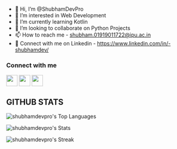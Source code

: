 ### 
- 👋 Hi, I’m @ShubhamDevPro
- 👀 I’m interested in Web Development
- 🌱 I’m currently learning Kotlin
- 💞️ I’m looking to collaborate on Python Projects
- 📫 How to reach me - shubham.01919011722@ipu.ac.in
- 🧷 Connect with me on Linkedin - https://www.linkedin.com/in/-shubhamdev/

### Connect with me
<p>
 <a href="http://twitter.com/shubhamdevpro" target="blank"><img align="center"          src="https://github.com/mishmanners/MishManners/blob/master/socials/twitter%20(2).png" title = "Twitter" alt="" height="30" /></a>
 <a href="http://linkedin.com/in/-shubhamdev" target="blank"><img align="center"  src="https://github.com/mishmanners/MishManners/blob/master/socials/transparent-Linkedin-logo-icon.png" alt="" height="30" /></a>
 <a href="http://instagram.com/shubhamdevpro" target="blank"><img align="center"  src="https://github.com/mishmanners/MishManners/blob/master/socials/instagram.png" alt="" height="30" /></a>
</p>


## GITHUB STATS
![shubhamdevpro's Top Languages](https://github-readme-stats.vercel.app/api/top-langs/?username=shubhamdevpro&theme=outrun&show_icons=true&hide_border=true&layout=compact)

![shubhamdevpro's Stats](https://github-readme-stats.vercel.app/api?username=shubhamdevpro&theme=outrun&show_icons=true&hide_border=true&count_private=true)

![shubhamdevpro's Streak](https://github-readme-streak-stats.herokuapp.com/?user=shubhamdevpro&theme=outrun&hide_border=true)






